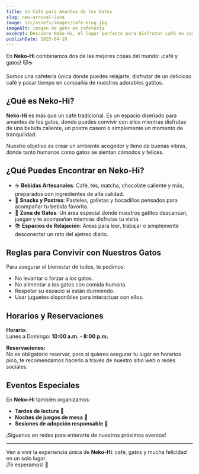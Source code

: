 ```yaml
---
title: Un Café para Amantes de los Gatos
slug: new-arrival-luna
image: src/assets/images/cafe-blog.jpg
imageAlt: imagen de gato en cafetería
excerpt: Descubre Neko-Hi, el lugar perfecto para disfrutar café en compañía de adorables gatos.
publishDate: 2025-04-10
---
```


En **Neko-Hi** combinamos dos de las mejores cosas del mundo: ¡café y gatos! 🐱☕

Somos una cafetería única donde puedes relajarte, disfrutar de un delicioso café y pasar tiempo en compañía de nuestros adorables gatitos.

## ¿Qué es Neko-Hi?

**Neko-Hi** es más que un café tradicional. Es un espacio diseñado para amantes de los gatos, donde puedes convivir con ellos mientras disfrutas de una bebida caliente, un postre casero o simplemente un momento de tranquilidad.

Nuestro objetivo es crear un ambiente acogedor y lleno de buenas vibras, donde tanto humanos como gatos se sientan cómodos y felices.

## ¿Qué Puedes Encontrar en Neko-Hi?

- ☕ **Bebidas Artesanales**: Café, tés, matcha, chocolate caliente y más, preparados con ingredientes de alta calidad.
- 🍰 **Snacks y Postres**: Pasteles, galletas y bocadillos pensados para acompañar tu bebida favorita.
- 🐾 **Zona de Gatos**: Un área especial donde nuestros gatitos descansan, juegan y te acompañan mientras disfrutas tu visita.
- 📚 **Espacios de Relajación**: Áreas para leer, trabajar o simplemente desconectar un rato del ajetreo diario.

## Reglas para Convivir con Nuestros Gatos

Para asegurar el bienestar de todos, te pedimos:
- No levantar o forzar a los gatos.
- No alimentar a los gatos con comida humana.
- Respetar su espacio si están durmiendo.
- Usar juguetes disponibles para interactuar con ellos.

## Horarios y Reservaciones

**Horario:**  
Lunes a Domingo: **10:00 a.m. - 8:00 p.m.**

**Reservaciones:**  
No es obligatorio reservar, pero si quieres asegurar tu lugar en horarios pico, te recomendamos hacerlo a través de nuestro sitio web o redes sociales.

## Eventos Especiales

En **Neko-Hi** también organizamos:
- **Tardes de lectura** 📖
- **Noches de juegos de mesa** 🎲
- **Sesiones de adopción responsable** 🏡

¡Síguenos en redes para enterarte de nuestros próximos eventos!

---

Ven a vivir la experiencia única de **Neko-Hi**: café, gatos y mucha felicidad en un solo lugar.  
¡Te esperamos! 🐾
